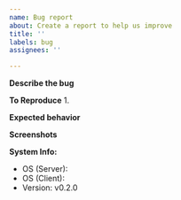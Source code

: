 ```yaml
---
name: Bug report
about: Create a report to help us improve
title: ''
labels: bug
assignees: ''

---
```


**Describe the bug**


**To Reproduce**
1. 

**Expected behavior**


**Screenshots**

**System Info:**
- OS (Server): 
- OS (Client): 
- Version: v0.2.0
